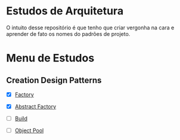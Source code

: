 # Estudos de Arquitetura

O intuito desse repositório é que tenho que criar vergonha na cara e aprender de fato os nomes do padrões de projeto.

# Menu de Estudos

## Creation Design Patterns

- [x] [Factory](factory/factory.md)
- [x] [Abstract Factory](abstract-factory/abstract-factory.md)
- [ ] [Build](build/build.md)
- [ ] [Object Pool](object-pool/object-pool.md)


